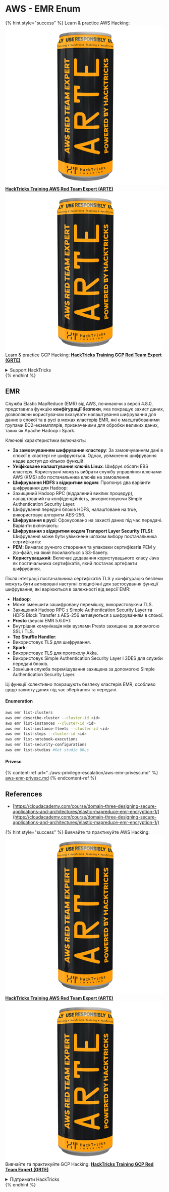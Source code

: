 # AWS - EMR Enum

{% hint style="success" %}
Learn & practice AWS Hacking:<img src="../../../.gitbook/assets/image (1) (1) (1).png" alt="" data-size="line">[**HackTricks Training AWS Red Team Expert (ARTE)**](https://training.hacktricks.xyz/courses/arte)<img src="../../../.gitbook/assets/image (1) (1) (1).png" alt="" data-size="line">\
Learn & practice GCP Hacking: <img src="../../../.gitbook/assets/image (2).png" alt="" data-size="line">[**HackTricks Training GCP Red Team Expert (GRTE)**<img src="../../../.gitbook/assets/image (2).png" alt="" data-size="line">](https://training.hacktricks.xyz/courses/grte)

<details>

<summary>Support HackTricks</summary>

* Check the [**subscription plans**](https://github.com/sponsors/carlospolop)!
* **Join the** 💬 [**Discord group**](https://discord.gg/hRep4RUj7f) or the [**telegram group**](https://t.me/peass) or **follow** us on **Twitter** 🐦 [**@hacktricks\_live**](https://twitter.com/hacktricks_live)**.**
* **Share hacking tricks by submitting PRs to the** [**HackTricks**](https://github.com/carlospolop/hacktricks) and [**HackTricks Cloud**](https://github.com/carlospolop/hacktricks-cloud) github repos.

</details>
{% endhint %}

## EMR

Служба Elastic MapReduce (EMR) від AWS, починаючи з версії 4.8.0, представила функцію **конфігурації безпеки**, яка покращує захист даних, дозволяючи користувачам вказувати налаштування шифрування для даних в спокої та в русі в межах кластерів EMR, які є масштабованими групами EC2-екземплярів, призначеними для обробки великих даних, таких як Apache Hadoop і Spark.

Ключові характеристики включають:

* **За замовчуванням шифрування кластеру**: За замовчуванням дані в спокої в кластері не шифруються. Однак, увімкнення шифрування надає доступ до кількох функцій:
* **Уніфіковане налаштування ключів Linux**: Шифрує обсяги EBS кластеру. Користувачі можуть вибрати службу управління ключами AWS (KMS) або постачальника ключів на замовлення.
* **Шифрування HDFS з відкритим кодом**: Пропонує два варіанти шифрування для Hadoop:
* Захищений Hadoop RPC (віддалений виклик процедур), налаштований на конфіденційність, використовуючи Simple Authentication Security Layer.
* Шифрування передачі блоків HDFS, налаштоване на true, використовує алгоритм AES-256.
* **Шифрування в русі**: Сфокусовано на захисті даних під час передачі. Варіанти включають:
* **Шифрування з відкритим кодом Transport Layer Security (TLS)**: Шифрування може бути увімкнене шляхом вибору постачальника сертифікатів:
* **PEM**: Вимагає ручного створення та упаковки сертифікатів PEM у zip-файл, на який посилаються з S3-бакету.
* **Користувацький**: Включає додавання користувацького класу Java як постачальника сертифікатів, який постачає артефакти шифрування.

Після інтеграції постачальника сертифікатів TLS у конфігурацію безпеки можуть бути активовані наступні специфічні для застосування функції шифрування, які варіюються в залежності від версії EMR:

* **Hadoop**:
* Може зменшити зашифровану перемішку, використовуючи TLS.
* Захищений Hadoop RPC з Simple Authentication Security Layer та HDFS Block Transfer з AES-256 активуються з шифруванням в спокої.
* **Presto** (версія EMR 5.6.0+):
* Внутрішня комунікація між вузлами Presto захищена за допомогою SSL і TLS.
* **Tez Shuffle Handler**:
* Використовує TLS для шифрування.
* **Spark**:
* Використовує TLS для протоколу Akka.
* Використовує Simple Authentication Security Layer і 3DES для служби передачі блоків.
* Зовнішня служба перемішування захищена за допомогою Simple Authentication Security Layer.

Ці функції колективно покращують безпеку кластерів EMR, особливо щодо захисту даних під час зберігання та передачі. 

#### Enumeration
```bash
aws emr list-clusters
aws emr describe-cluster --cluster-id <id>
aws emr list-instances --cluster-id <id>
aws emr list-instance-fleets --cluster-id <id>
aws emr list-steps --cluster-id <id>
aws emr list-notebook-executions
aws emr list-security-configurations
aws emr list-studios #Get studio URLs
```
#### Privesc

{% content-ref url="../aws-privilege-escalation/aws-emr-privesc.md" %}
[aws-emr-privesc.md](../aws-privilege-escalation/aws-emr-privesc.md)
{% endcontent-ref %}

## References

* [https://cloudacademy.com/course/domain-three-designing-secure-applications-and-architectures/elastic-mapreduce-emr-encryption-1/](https://cloudacademy.com/course/domain-three-designing-secure-applications-and-architectures/elastic-mapreduce-emr-encryption-1/)

{% hint style="success" %}
Вивчайте та практикуйте AWS Hacking:<img src="../../../.gitbook/assets/image (1) (1) (1).png" alt="" data-size="line">[**HackTricks Training AWS Red Team Expert (ARTE)**](https://training.hacktricks.xyz/courses/arte)<img src="../../../.gitbook/assets/image (1) (1) (1).png" alt="" data-size="line">\
Вивчайте та практикуйте GCP Hacking: <img src="../../../.gitbook/assets/image (2).png" alt="" data-size="line">[**HackTricks Training GCP Red Team Expert (GRTE)**<img src="../../../.gitbook/assets/image (2).png" alt="" data-size="line">](https://training.hacktricks.xyz/courses/grte)

<details>

<summary>Підтримати HackTricks</summary>

* Перевірте [**плани підписки**](https://github.com/sponsors/carlospolop)!
* **Приєднуйтесь до** 💬 [**групи Discord**](https://discord.gg/hRep4RUj7f) або [**групи telegram**](https://t.me/peass) або **слідкуйте** за нами в **Twitter** 🐦 [**@hacktricks\_live**](https://twitter.com/hacktricks_live)**.**
* **Діліться хакерськими трюками, надсилаючи PR до** [**HackTricks**](https://github.com/carlospolop/hacktricks) та [**HackTricks Cloud**](https://github.com/carlospolop/hacktricks-cloud) репозиторіїв на github.

</details>
{% endhint %}
